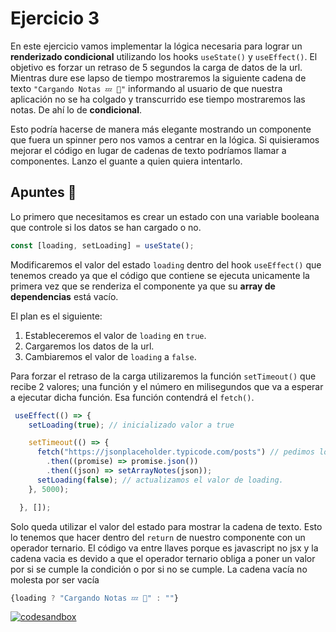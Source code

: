 # Ejercicio 3

En este ejercicio vamos implementar la lógica necesaria para lograr un **renderizado condicional** utilizando los hooks `useState()` y `useEffect()`. El objetivo es forzar un retraso de 5 segundos la carga de datos de la url. Mientras dure ese lapso de tiempo mostraremos la siguiente cadena de texto `"Cargando Notas 💤 🥱"` informando al usuario de que nuestra aplicación no se ha colgado y transcurrido ese tiempo mostraremos las notas. De ahí lo de **condicional**.

Esto podría hacerse de manera más elegante mostrando un componente que fuera un spinner pero nos vamos a centrar en la lógica. Si quisieramos mejorar el código en lugar de cadenas de texto podríamos llamar a componentes. Lanzo el guante a quien quiera intentarlo.

## Apuntes 📓

Lo primero que necesitamos es crear un estado con una variable booleana que controle si los datos se han cargado o no.

```javascript
const [loading, setLoading] = useState();
```
Modificaremos el valor del estado `loading` dentro del hook `useEffect()` que tenemos creado ya que el código que contiene se ejecuta unicamente la primera vez que se renderiza el componente ya que su **array de dependencias** está vacío.

El plan es el siguiente:
1. Estableceremos el valor de `loading` en `true`.
2. Cargaremos los datos de la url.
3. Cambiaremos el valor de `loading` a `false`.

Para forzar el retraso de la carga utilizaremos la función `setTimeout()` que recibe 2 valores; una función y el número en milisegundos que  va a esperar a ejecutar dicha función. Esa función contendrá el `fetch()`.

```javascript
 useEffect(() => {
    setLoading(true); // inicializado valor a true

    setTimeout(() => {
      fetch("https://jsonplaceholder.typicode.com/posts") // pedimos los datos
        .then((promise) => promise.json())
        .then((json) => setArrayNotes(json));
      setLoading(false); // actualizamos el valor de loading.
    }, 5000);

  }, []);
```

Solo queda utilizar el valor del estado para mostrar la cadena de texto. Esto lo tenemos que hacer dentro del `return` de nuestro componente con un operador ternario. El código va entre llaves porque es javascript no jsx y la cadena vacia es devido a que el operador ternario obliga a poner un valor por si se cumple la condición o por si no se cumple. La cadena vacía no molesta por ser vacía

```javascript
{loading ? "Cargando Notas 💤 🥱" : ""}
```

[![codesandbox](https://codesandbox.io/static/img/play-codesandbox.svg)](https://codesandbox.io/p/github/HugoLebredo/react_tutorial_3/ejercicio2)